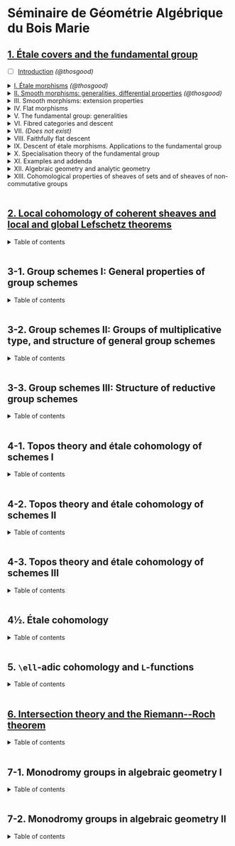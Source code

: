 # Séminaire de Géométrie Algébrique du Bois Marie

## [1. Étale covers and the fundamental group](https://thosgood.com/sga/SGA-1/index.html)

- [ ] [Introduction](https://thosgood.com/sga/SGA-1/index.html) *(@thosgood)*

<details>
  <summary markdown="span"><a href="https://thosgood.com/sga/SGA-1/I.html">I. Étale morphisms</a> <i>(@thosgood)</i>
  </summary>

  1. [x] [Basics of differential calculus](https://thosgood.com/sga/SGA-1/I.html#I.1)
  2. [x] [Quasi-finite morphisms](https://thosgood.com/sga/SGA-1/I.html#I.2)
  3. [x] [Unramified morphisms](https://thosgood.com/sga/SGA-1/I.html#I.3)
  4. [x] [Étale morphisms. Étale coverings](https://thosgood.com/sga/SGA-1/I.html#I.4)
  5. [x] [Fundamental property of étale morphisms](https://thosgood.com/sga/SGA-1/I.html#I.5)
  6. [x] [Application to étale extensions of complete local rings](https://thosgood.com/sga/SGA-1/I.html#I.6)
  7. [x] [Local construction of unramified and étale morphisms](https://thosgood.com/sga/SGA-1/I.html#I.7)
  8. [x] [Infinitesimal lifting of étale schemes. Applications to formal schemes](https://thosgood.com/sga/SGA-1/I.html#I.8)
  9. [x] [Invariance properties](https://thosgood.com/sga/SGA-1/I.html#I.9)
  10. [x] [Étale coverings of a normal scheme](https://thosgood.com/sga/SGA-1/I.html#I.10)
  11. [x] [Various addenda](https://thosgood.com/sga/SGA-1/I.html#I.11)
</details>

<details>
  <summary markdown="span"><a href="https://thosgood.com/sga/SGA-1/II.html">II. Smooth morphisms: generalities, differential properties</a> <i>(@thosgood)</i>
  </summary>

  1. [x] [Generalities](https://thosgood.com/sga/SGA-1/II.html#II.1) *(2)*
  2. [ ] Some smoothness criteria for morphisms *(3)*
  3. [ ] Invariance properties *(1)*
  4. [ ] Differential properties of smooth morphisms *(17)*
  5. [ ] The case of a base field *(6)*
</details>

<details>
  <summary markdown="span">III. Smooth morphisms: extension properties
  </summary>

  1. [ ] Formally smooth homomorphisms *(4)*
  2. [ ] Characteristic lifting property of formally smooth homomorphisms *(5)*
  3. [ ] Local infinitesimal extension of morphisms in a smooth `S`-scheme *(2)*
  4. [ ] Local infinitesimal extension of smooth `S`-schemes *(1)*
  5. [ ] Global infinitesimal extension of morphisms *(7)*
  6. [ ] Global infinitesimal extension of smooth `S`-schemes *(5)*
  7. [ ] Application to the construction of smooth formal schemes and of smooth ordinary schemes over a complete local ring `A` *(5)*
</details>

<details>
  <summary markdown="span">IV. Flat morphisms
  </summary>

  1. [ ] Syllogisms on flat modules *(3)*
  2. [ ] Faithfully flat modules *(3)*
  3. [ ] Relations to completion *(1)*
  4. [ ] Relations to free modules *(2)*
  5. [ ] Local flatness criteria *(5)*
  6. [ ] Flat morphisms and open sets *(5)*
</details>

<details>
  <summary markdown="span">V. The fundamental group: generalities
  </summary>

  0. [ ] Introduction *(1)*
  1. [ ] Preschemes with finite operator groups. Quotient preschemes *(5)*
  2. [ ] Decomposition groups and inertia groups. Étale case *(6)*
  3. [ ] Automorphisms and morphisms of étale coverings *(2)*
  4. [ ] Axiomatic conditions for a Galois theory *(9)*
  5. [ ] Galois categories *(7)*
  6. [ ] Exact functors from one Galois category to another *(6)*
  7. [ ] Case of preschemes *(3)*
  8. [ ] Case of a normal base prescheme *(1)*
  9. [ ] Case of non-connected preschemes: multi-Galois categories *(1)*
</details>

<details>
  <summary markdown="span">VI. Fibred categories and descent
  </summary>

  0. [ ] Introduction *(1)*
  1. [ ] Universes, categories, equivalence of categories *(2)*
  2. [ ] Categories over one another *(4)*
  3. [ ] Base change for categories over `\mathscr{E}` *(6)*
  4. [ ] Fibred categories. Equivalence of `\mathscr{E}`-categories *(3)*
  5. [ ] Cartesian morphisms, inverse images, cartesian functors *(3)*
  6. [ ] Fibred categories and pre-fibred categories *(6)*
  7. [ ] Cloven categories over `\mathscr{E}` *(5)*
  8. [ ] Cloven category defined by a pseudofunctor `\mathscr{E}^\circ\to\mathsf{Cat}` *(4)*
  9. [ ] Example: cloven category defined by a functor `\mathscr{E}^\circ\to\mathsf{Cat}`. Categories split over `\mathscr{E}` *(2)*
  10. [ ] Co-fibred categories, bi-fibred categories *(1)*
  11. [ ] Various examples *(7)*
  12. [ ] Functors on a cloven category *(5)*
  13. [ ] Bibliography *(1)*
</details>

<details>
  <summary markdown="span">VII. <i>(Does not exist)</i>
  </summary>
</details>

<details>
  <summary markdown="span">VIII. Faithfully flat descent
  </summary>

  1. [ ] Descent for quasi-coherent modules *(7)*
  2. [ ] Descent for affine preschemes over one another *(1)*
  3. [ ] Descent of set-theoretic properties and finiteness properties of morphisms *(2)*
  4. [ ] Descent of topological properties *(5)*
  5. [ ] Descent of morphisms of preschemes *(6)*
  6. [ ] Applications to finite and quasi-finite morphisms *(3)*
  7. [ ] Effectiveness criteria for a descent data *(8)*
  8. [ ] Bibliography *(1)*
</details>

<details>
  <summary markdown="span">IX. Descent of étale morphisms. Applications to the fundamental group
  </summary>

  1. [ ] Reminders on étale morphisms *(3)*
  2. [ ] Submersive and universally submersive morphisms *(2)*
  3. [ ] Descent of étale morphisms of preschemes *(2)*
  4. [ ] Descent of étale preschemes: effectiveness criteria *(7)*
  5. [ ] Translation in terms of the fundamental group *(11)*
  6. [ ] A fundamental exact sequence. Descent by morphisms with relatively connected fibres *(7)*
  7. [ ] Bibliography *(1)*
</details>

<details>
  <summary markdown="span">X. Specialisation theory of the fundamental group
  </summary>

  1. [ ] Exact sequence of homotopy for a proper and separable morphism *(7)*
  2. [ ] Application to the existence theorem of sheaves: semi-continuity theorem for fundamental groups of fibres of a proper and separable morphism *(7)*
  3. [ ] Application to the purity theorem: continuity theorem for fundamental groups of fibres of a proper and simple morphism *(9)*
  4. [ ] Bibliography *(1)*
</details>

<details>
  <summary markdown="span">XI. Examples and addenda
  </summary>

  1. [ ] Projective spaces, unirational varieties *(1)*
  2. [ ] Abelian varieties *(4)*
  3. [ ] Projecting cones. Zariski's example *(2)*
  4. [ ] Exact sequence of cohomology *(7)*
  5. [ ] Particular cases of principal bundles *(3)*
  6. [ ] Applications to principal coverings: Kummer and Artinschreier theories *(8)*
  7. [ ] Bibliography *(1)*
</details>

<details>
  <summary markdown="span">XII. Algebraic geometry and analytic geometry
  </summary>

  1. [ ] Analytic space associated to a scheme *(4)*
  2. [ ] Comparison of properties of a scheme and the associated analytic space *(4)*
  3. [ ] Comparison of properties of morphisms *(6)*
  4. [ ] Cohomological comparison theorems and existence theorems *(6)*
  5. [ ] Comparison theorems for étale coverings *(11)*
  6. [ ] Bibliography *(1)*
</details>

<details>
  <summary markdown="span">XIII. Cohomological properties of sheaves of sets and of sheaves of non-commutative groups
  </summary>

  0. [ ] Reminders on the theory of stacks *(1)*
  1. [ ] Cohomological properness *(3)*
  2. [ ] Particular case of cohomological properness: relative normal crossing divisors *(26)*
  3. [ ] Cohomological properness and generic local acyclicity *(19)*
  4. [ ] Exact sequences of homotopy *(15)*
  5. [ ] Appendix I: Variations on Abhyankar's lemma *(8)*
  6. [ ] Appendix II: Finiteness theorem for direct images of stacks *(4)*
  7. [ ] Bibliography *(1)*
</details>


<br>


## [2. Local cohomology of coherent sheaves and local and global Lefschetz theorems](https://thosgood.com/sga/SGA-2/index.html)

<details>
  <summary markdown="span">Table of contents
  </summary>

  - [Introduction](https://thosgood.com/sga/SGA-2/index.html)

  - [I. Global and local cohomological invariants with respect to a closed subspace](https://thosgood.com/sga/SGA-2/)

  1. [ ] [The functors `\Gamma_Z` and `\underline{\Gamma}_Z`](https://thosgood.com/sga/SGA-2/I.html#I.1) *(7)*
  2. [ ] The functors `H_Z^\bullet(X,F)` and `\underline{H}_Z^\bullet(X,F)` *(6)*

  - II. Applications to quasi-coherent sheaves on preschemes

  - [ ] Applications to quasi-coherent sheaves on preschemes *(8)*

  - III. Cohomological invariants and depth

  1. [ ] Reminders *(1)*
  2. [ ] Depth *(6)*
  3. [ ] Depth and topological properties *(9)*

  - IV. Dualising modules and dualising functors

  1. [ ] Generalities on functors of modules *(4)*
  2. [ ] Characterisation of exact functors *(1)*
  3. [ ] Study of the case where `T` is left exact and `T(M)` is of finite type for all `M` *(3)*
  4. [ ] Dualising module. Dualising functor *(5)*
  5. [ ] Consequences of the theory of dualising modules *(5)*

  - V. Local duality and structure of the `H^i(M)`

  1. [ ] Complexes of homomorphisms *(3)*
  2. [ ] The local duality theorem for a local regular ring *(1)*
  3. [ ] Application to the structure of the `H^i(M)` *(7)*

  - VI. The functors `\operatorname{Ext}(X;F,G)` and `\underline{\operatorname{Ext}}(F,G)`

  1. [ ] Generalities *(3)*
  2. [ ] Application to quasi-coherent sheaves on preschemes *(2)*

  - VII. Nullity criteria. Coherence conditions for the sheaves `\underline{\operatorname{Ext}}(F,G)`

  1. [ ] Study of `i<n` *(5)*
  2. [ ] Study of `i>n` *(2)*

  - VIII. Finiteness theorem

  1. [ ] Bi-duality spectral sequence *(5)*
  2. [ ] Finiteness theorem *(7)*
  3. [ ] Applications *(3)*

  - IX. Algebraic geometry and formal geometry

  1. [ ] Comparison theorem *(8)*
  2. [ ] Existence theorem *(4)*

  - X. Applications to the fundamental group

  1. [ ] Comparison of `\mathsf{Et}(\widehat{X})` with `\mathsf{Et}(Y)` *(1)*
  2. [ ] Comparison of `\mathsf{Et}(Y)` with `\mathsf{Et}(U)`, for varying `U` *(5)*
  3. [ ] Comparison of `\pi_1(X)` with `\pi_1(U)` *(7)*

  - XI. Applications to the Picard group

  1. [ ] Comparison of `\operatorname{Pic}(\widehat{X})` with `\operatorname{Pic}(Y)` *(1)*
  2. [ ] Comparison of `\operatorname{Pic}(Y)` with `\operatorname{Pic}(U)`, for varying `U` *(5)*
  3. [ ] Comparison of `\mathsf{P}(X)` with `\mathsf{P}(U)` *(7)*

  - XII. Applications to projective algebraic schemes

  1. [ ] Projective duality theorem and finiteness theorem *(7)*
  2. [ ] Lefschetz theory for a projective morphism: Grauert's comparison theorem *(4)*
  3. [ ] Lefschetz theory for a projective morphism: existence theorem *(7)*
  4. [ ] Formal completion and normal flatness *(10)*
  5. [ ] Universal finiteness conditions for a non-proper morphism *(8)*

  - XIII. Problems and conjectures

  1. [ ] Links between local and global results. Affine problems relating to duality *(4)*
  2. [ ] Problems relating to `\pi_0`: local Bertini theorems *(5)*
  3. [ ] Problems relating to `\pi_1` *(2)*
  4. [ ] Problems relating to higher `\pi_i`: local and global Lefschetz theorems for complex analytic spaces *(6)*
  5. [ ] Problems relating to local Picard groups *(5)*
  6. [ ] Comments *(7)*

  - XIV. Depth and Lefschetz theorems in étale cohomology

  1. [ ] Cohomological and homotopic depth *(30)*
  2. [ ] Technical lemmas *(7)*
  3. [ ] Converse of the affine Lefschetz theorem *(12)*
  4. [ ] Main theorem and variations *(21)*
  5. [ ] Geometric depth *(6)*
  6. [ ] Open questions *(5)*

</details>
<br>


## 3-1. Group schemes I: General properties of group schemes

<details>
  <summary markdown="span">Table of contents
  </summary>

  - I. Algebraic structures. Group cohomology

  1. [ ] Generalities *(12)*
  2. [ ] Algebraic structures *(7)*
  3. [ ] Category of `\mathcal{O}`-modules, category of `G`-`\mathcal{O}`-modules *(2)*
  4. [ ] Algebraic structures in the category of preschemes *(15)*
  5. [ ] Group cohomology *(6)*

  - II. Tangent bundles. Lie algebras

  1. [ ] `\underline{\operatorname{Hom}}_{Z/S}(X,Y)` functors *(2)*
  2. [ ] The preschemes `I_S(M)` *(3)*
  3. [ ] The tangent bundle, the (E) condition *(11)*
  4. [ ] Tangent space of a group. Lie algebras *(15)*
  5. [ ] Calculation of some Lie algebras *(6)*
  6. [ ] Various remarks *(3)*

  - III. Infinitesimal extensions

  0. [ ] Reminders from SGA 1 III. Various remarks *(15)*
  1. [ ] Extensions and cohomology *(12)*
  2. [ ] Infinitesimal extensions of a morphism of group preschemes *(9)*
  3. [ ] Infinitesimal extensions of a group prescheme *(6)*
  4. [ ] Infinitesimal extensions of closed subgroups *(32)*

  - IV. Topologies and sheaves

  1. [ ] Universal effective epimorphisms  *(6)*
  2. [ ] Descent morphisms *(5)*
  3. [ ] Universal effective equivalence relations *(14)*
  4. [ ] Topologies and sheaves *(43)*
  5. [ ] Passage to the quotient and algebraic structures *(10)*
  6. [ ] Topologies in the category of schemes *(12)*

  - V. Construction of quotient preschemes

  1. [ ] `\mathcal{C}`-groupoids *(4)*
  2. [ ] Examples of `\mathcal{C}`-groupoids *(2)*
  3. [ ] Some syllogisms for `\mathcal{C}`-groupoids *(5)*
  4. [ ] Passage to the quotient by a finite and flat equivalence prerelation *(5)*
  5. [ ] Passage to the quotient by a finite and flat equivalence relation *(4)*
  6. [ ] Passage to the quotient when there exists a quasi-section *(5)*
  7. [ ] Passage to the quotient by a proper and flat equivalence prerelation *(5)*
  8. [ ] Passage to the quotient by a flat and non-necessarily proper equivalence prerelation *(3)*
  9. [ ] Elimination of Noetherian hypotheses *(3)*

  - VIa. Generalities on algebraic groups

  0. [ ] Preliminary remarks *(4)*
  1. [ ] Local properties of an `A`-group of locally finite type *(4)*
  2. [ ] Connected components of an `A`-group of locally finite type *(5)*
  3. [ ] Construction of quotient groups: case of groups of finite type *(6)*
  4. [ ] Construction of quotient groups: general case *(6)*
  5. [ ] Addenda *(5)*

  - VIb. Generalities on group preschemes

  1. [ ] Morphisms of groups of locally finite type over a field *(9)*
  2. [ ] "Open properties" of groups and morphisms of groups of locally finite presentation *(12)*
  3. [ ] Identity component of a group of locally finite presentation *(7)*
  4. [ ] Dimension of fibres of groups of locally finite presentation *(4)*
  5. [ ] Separation of groups and homogeneous spaces *(6)*
  6. [ ] Sub-functors and group sub-preschemes *(5)*
  7. [ ] Generated subgroups; commutator group *(12)*
  8. [ ] Solvable and nilpotent group preschemes *(5)*
  9. [ ] Quotient sheaves *(6)*
  10. [ ] Passage to the projective limit for group preschemes and operator group preschemes *(11)*
  11. [ ] Affine group preschemes *(16)*

  - VIIa. Infinitesimal study of group schemes: differential operators and Lie `p`-algebras

  1. [ ] Differential operators *(5)*
  2. [ ] Invariant differential operators on group preschemes *(7)*
  3. [ ] Coalgebras and Cartier duality *(10)*
  4. [ ] "Frobeniuseries" *(11)*
  5. [ ] Lie `p`-algebras *(9)*
  6. [ ] Lie `p`-algebras of a group `S`-prescheme *(7)*
  7. [ ] Radicial groups of height `1` *(8)*
  8. [ ] Case of a base field *(6)*

  - VIIb. Infinitesimal study of group schemes: formal groups

  0. [ ] Reminders on pseudocompact rings and modules *(15)*
  1. [ ] Formal varieties over a pseudocompact ring *(20)*
  2. [ ] Generalities on formal groups *(19)*
  3. [ ] Phenomena particular to characteristic `0` *(10)*
  4. [ ] Phenomena particular to characteristic `p>0` *(10)*
  5. [ ] Homogeneous spaces of infinitesimal formal groups over a field *(13)*

</details>
<br>


## 3-2. Group schemes II: Groups of multiplicative type, and structure of general group schemes

<details>
  <summary markdown="span">Table of contents
  </summary>

  - VIII. Diagonalisable groups

  1. [ ] Biduality *(5)*
  2. [ ] Scheme-theoretic properties of diagonalisable groups *(1)*
  3. [ ] Exactness properties of the functor `D_S` *(4)*
  4. [ ] Torsors under a diagonalisable group *(4)*
  5. [ ] Quotient of an affine scheme by a diagonalisable group acting freely *(5)*
  6. [ ] Essentially free morphisms, and representability of certain functors of the form `\prod_{Y/S}Z/Y` *(5)*
  7. [ ] Appendix: Monomorphisms of group preschemes *(25)*

  - IX. Groups of multiplicative type: homomorphisms to a group scheme

  1. [ ] Definitions *(3)*
  2. [ ] Extension of certain properties of diagonalisable groups to groups of multiplicative type *(6)*
  3. [ ] Infinitesimal properties: lifting and conjugation theorem *(4)*
  4. [ ] Density theorem *(8)*
  5. [ ] Central homomorphisms of groups of multiplicative type *(5)*
  6. [ ] Monomorphisms of groups of multiplicative type and canonical factorisation of a homomorphism of such a group *(5)*
  7. [ ] Algebraicity of formal homomorphisms to an affine group *(6)*
  8. [ ] Subgroups, quotient groups, and extensions of groups of multiplicative type over a field *(3)*

  - X. Characterisation and classification of group of multiplicative types

  1. [ ] Classification of isotrivial groups: case of a base field *(4)*
  2. [ ] Infinitesimal variations of structure *(5)*
  3. [ ] Infinitesimal finite variations of structure: case of a complete base ring *(6)*
  4. [ ] Case of an arbitrary base. Quasi-isotriviality theorem *(6)*
  5. [ ] Scheme of homomorphisms from one multiplicative type group to another. Twisted constant groups and groups of multiplicative type *(8)*
  6. [ ] Infinite principal Galois coverings and the enlarged fundamental group *(6)*
  7. [ ] Classification of twisted constant preschemes and finite groups of multiplicative type in terms of the enlarged fundamental group *(4)*
  8. [ ] Appendix: Elimination of certain affine hypotheses *(11)*

  - XI. Representability criteria. Applications to multiplicative subgroups of affine group schemes

  0. [ ] Introduction *(1)*
  1. [ ] Reminders on smooth, étale, and unramified morphisms *(9)*
  2. [ ] Examples of formally smooth functors extracted from the theory of groups of multiplicative type *(4)*
  3. [ ] Auxiliary results on representability *(16)*
  4. [ ] Scheme of subgroups of multiplicative type of an affine smooth group *(7)*
  5. [ ] First corollaries of the representability theorem *(7)*
  6. [ ] On a rigidity property for homomorphisms of certain group schemes, and the representability of certain transporters *(9)*

  - XII. Maximal toruses, Weyl group, Cartan subgroup, reductive centre of smooth and affine group schemes

  1. [ ] Maximal toruses *(1)*
  2. [ ] The Weyl group *(10)*
  3. [ ] Cartan subgroups *(5)*
  4. [ ] The reductive centre *(2)*
  5. [ ] Application to the scheme of subgroups of multiplicative type *(12)*
  6. [ ] Maximal toruses and Cartan subgroups of not-necessarily affine algebraic groups (over an algebraically closed base field) *(6)*
  7. [ ] Application to non-necessarily affine smooth group preschemes *(23)*
  8. [ ] Semi-simple elements, union and intersection of maximal toruses in non-necessarily affine group schemes *(2)*

  - XIII. Regular elements of algebraic groups and of Lie algebras

  1. [ ] An auxiliary lemma on varieties with operators *(4)*
  2. [ ] Density theorem and the theory of regular points of `G` *(16)*
  3. [ ] Case of a prescheme over an arbitrary base *(7)*
  4. [ ] Lie algebras over a field: rank, regular elements, Cartan sub-algebras *(7)*
  5. [ ] Case of the Lie algebra of a smooth algebraic group: density theorem *(8)*
  6. [ ] Cartan sub-algebras and subgroups of type (C), with respect to a smooth algebraic group *(5)*

  - XIV. Regular elements (continued). Applications to algebraic groups

  1. [ ] Construction of Cartan subgroups and maximal toruses for a smooth algebraic group *(3)*
  2. [ ] Lie algebras on an arbitrary prescheme: regular sections and Cartan sub-algebras *(13)*
  3. [ ] Subgroups of type (C) of group preschemes over an arbitrary prescheme *(11)*
  4. [ ] Digression on Borel subgroups *(7)*
  5. [ ] Relations between Cartan subgroups and Cartan sub-algebras *(4)*
  6. [ ] Applications to the structure of algebraic groups *(8)*
  7. [ ] Appendix: Existence of regular elements over finite fields *(7)*

  - XV. Addenda on sub-toruses of group preschemes. Application to smooth groups

  0. [ ] Introduction *(1)*
  1. [ ] Lifting finite subgroups *(7)*
  2. [ ] Infinitesimal lifting of sub-toruses *(17)*
  3. [ ] Characterisation of a sub-torus by its underlying set *(24)*
  4. [ ] Characterisation of a sub-torus `T` by the subgroups `_{n}T` *(11)*
  5. [ ] Representability of the functor: smooth subgroups identical to their connected normaliser *(13)*
  6. [ ] Functor of Cartan subgroups and functor of parabolic subgroups *(13)*
  7. [ ] Cartan subgroups of a smooth group *(14)*
  8. [ ] Representability criteria of the functor of sub-toruses of a smooth group *(25)*

  - XVI. Groups of unipotent rank zero

  1. [ ] An immersion criterion *(19)*
  2. [ ] Representability theorem for quotients *(7)*
  3. [ ] Groups with flat centre *(10)*
  4. [ ] Groups with affine fibres, of unitpotent rank zero *(4)*
  5. [ ] Application to reductive and semi-simple groups *(3)*
  6. [ ] Applications: extension of certain rigidity properties of toruses of groups of unipotent rank zero *(5)*

  - XVII. Unipotent algebraic groups. Extensions between unipotent groups and group of multiplicative types

  0. [ ] Some notation *(2)*
  1. [ ] Definition of unipotent algebraic groups *(4)*
  2. [ ] First properties of unipotent groups *(9)*
  3. [ ] Unipotent groups acting on a vector space *(10)*
  4. [ ] Characterisation of unipotent groups *(16)*
  5. [ ] Extension of a group of multiplicative type by a unipotent group *(29)*
  6. [ ] Extension of a unipotent group by a group of multiplicative type *(9)*
  7. [ ] Nilpotent affine algebraic groups *(7)*
  8. [ ] Appendix I: Hochschild cohomology and extensions of algebraic groups *(5)*
  9. [ ] Appendix II: Reminders and addenda on radicial groups *(4)*
  10. [ ] Appendix III: Remarks and addenda for chapters XV, XVI, and XVII *(5)*

  - XVIII. Weil's theorem on the construction of a group from a rational law

  0. [ ] Introduction *(1)*
  1. [ ] "Reminders" on rational maps *(2)*
  2. [ ] Local determination of a morphism of groups *(4)*
  3. [ ] Construction of a group from a rational law *(15)*

</details>
<br>


## 3-3. Group schemes III: Structure of reductive group schemes

<details>
  <summary markdown="span">Table of contents
  </summary>

  - XIX. Reductive groups: generalities

  1. [ ] Reminders on groups over an algebraically closed field *(9)*
  2. [ ] Reductive group schemes: definitions and first properties *(5)*
  3. [ ] Roots and root systems of reductive group schemes *(4)*
  4. [ ] Roots and vector group schemes *(6)*
  5. [ ] An instructive example
  6. [ ] Local existence of maximal toruses. The Weyl group *(4)*

  - XX. Reductive groups of semi-simple rank 1

  1. [ ] Elementary systems. The groups `P_r` and `P_{-r}` *(12)*
  2. [ ] Structure of elementary systems *(13)*
  3. [ ] The Weyl group *(11)*
  4. [ ] The isomorphism theorem *(2)*
  5. [ ] Examples of elementary systems, applications *(7)*
  6. [ ] Generators and relations for an elementary system *(5)*

  - XXI. Radicial data

  1. [ ] Generalities *(7)*
  2. [ ] Relations between two roots *(5)*
  3. [ ] Simple roots, positive roots *(20)*
  4. [ ] Reduced raditical data of semi-simple rank `2` *(4)*
  5. [ ] The Weyl group: generators and relations *(6)*
  6. [ ] Morphisms of radicial data *(17)*
  7. [ ] Structure *(12)*

  - XXII. Reductive groups: split groups, subgroups, quotient groups

  1. [ ] Roots and coroots. Split groups and radicial data *(9)*
  2. [ ] Existence of split groups. Type of a reductive group *(3)*
  3. [ ] The Weyl group *(3)*
  4. [ ] Homomorphisms of split groups *(16)*
  5. [ ] Subgroups of type (R) *(64)*
  6. [ ] The derived group *(12)*

  - XXIII. Reductive groups: uniticity of pinned groups

  1. [ ] Pinnings *(8)*
  2. [ ] Generators and relations for a pinned group *(14)*
  3. [ ] Groups of semi-simple rank `2` *(20)*
  4. [ ] Uniqueness of pinned groups: fundamental theorem *(8)*
  5. [ ] Corollaries of the fundamental theorem *(5)*
  6. [ ] Chevalley systems *(5)*

  - XXIV. Automorphisms of reductive groups

  - XXV. Existence theorem

  - XXVI Parabolic subgroups of reductive groups

</details>
<br>


## 4-1. Topos theory and étale cohomology of schemes I

<details>
  <summary markdown="span">Table of contents
  </summary>

  - I. Presheaves

  - II. Topologies and sheaves

  - III. Functoriality of categories of sheaves

  - IV. Toposes

</details>
<br>


## 4-2. Topos theory and étale cohomology of schemes II

<details>
  <summary markdown="span">Table of contents
  </summary>

  - V. Cohomology in toposes

  - Vb. Techniques for cohomological descent

  - VI. Finiteness conditions. Fibred toposes and sites. Applications to questions of passing to the limit

  - VII. Étale site and topos of a scheme

  - VIII. Fibred functors, supports, cohomological study of finite morphisms

</details>
<br>


## 4-3. Topos theory and étale cohomology of schemes III

<details>
  <summary markdown="span">Table of contents
  </summary>

  - IX. Constructible sheaves. Cohomology of an algebraic curve

  - X. Cohomological dimension: first results

  - XI. Comparison with classical cohomology: the case of a smooth prescheme

  - XII. Base change theorem for a proper morphism

  - XIII. Base change theorem for a proper morphism: end of proof

  - XIV. Finiteness theorem for a proper morphism; cohomological dimension of affine algebraic schemes

  - XV. Acyclic morphisms

  - XVI. Base change theorem for a smooth morphism, and applications

  - XVII. Cohomology with proper support

  - XVIII. The global duality formula

  - XIX. Cohomology of excellent preschemes of equal characteristic

</details>
<br>


## 4½. Étale cohomology

<details>
  <summary markdown="span">Table of contents
  </summary>

  - 0. An Ariadne's thread for SGA 4, SGA 4½, and SGA 5

  - 1. Étale cohomology: starting points

  - 2. Relation to the trace formula

  - 3. `L`-functions modulo `\ell^n` and modulo `p`

  - 4. Cohomology class associated to a cycle

  - 5. Duality

  - 6. Applications of the trace formula to trigonometric sums

  - 7. Finiteness theorems in `\ell`-adic cohomology

  - 8. Derived categories

</details>
<br>


## 5. `\ell`-adic cohomology and `L`-functions

<details>
  <summary markdown="span">Table of contents
  </summary>

  - I. Dualising complexes

  - ~~II. (Does not exist)~~

  - III. The Lefschetz formula

  - IIIb. Calculations of local terms

  - ~~IV. (Does not exist)~~

  - V. `J`-adic projective systems

  - VI. `\ell`-adic cohomology

  - VII. Cohomology of some classical schemes; cohomological theory of Chern classes

  - VIII. Groups of classes of abelian and triangulated categories, perfect complexes

  - ~~IX. (Does not exist)~~

  - X. The Euler--Poincaré formula in étale cohomology

  - ~~XI. (Does not exist)~~

  - XII. The Nielsen--Wecken and Lefschetz formulas in algebraic geometry

  - ~~XIII. (Does not exist)~~

  - XIV. The Frobenius morphism, and rationality of `L`-functions

</details>
<br>


## [6. Intersection theory and the Riemann--Roch theorem](https://thosgood.com/sga/SGA-6/index.html)

<details>
  <summary markdown="span">Table of contents
  </summary>

  - [0. Outline of a programme for an intersection theory / Classes of sheaves and the Riemann--Roch theorem](https://thosgood.com/sga/SGA-6/zero.html)

  - [I. Generalities on finiteness conditions in derived categories](https://thosgood.com/sga/SGA-6/I.html)

  0. [x] [Introduction](https://thosgood.com/sga/SGA-6/I.html#I.0)
  1. [ ] [Preliminary definitions](https://thosgood.com/sga/SGA-6/I.html#I.1)

  - II. Existence of global resolutions

  - III. Relative finiteness conditions

  - IV. Grothendieck groups of ringed toposes

  - V. Generalities on `\lambda`-rings

  - VI. `K^\bullet` of a projective bundle: calculations and consequences

  - VII. Regular immersions and calculation of `K^\bullet` of a blown-up scheme

  - VIII. The Riemann--Roch theorem

  - IX. Some calculations of `K` groups

  - X. Formalism of intersections on proper algebraic schemes

  - ~~XI. (Does not exist)~~

  - XII. Relative representability theorem for the Picard functor

  - XIII. Finiteness theorems for the Picard functor

  - XIV. Open problems in intersection theory

</details>
<br>


## 7-1. Monodromy groups in algebraic geometry I

<details>
  <summary markdown="span">Table of contents
  </summary>

  - I. Summary of the first talks by A. Grothendieck

  - II. Finiteness properties of the fundamental group

  - ~~III. (Does not exist)~~

  - ~~IV. (Does not exist)~~

  - ~~V. (Does not exist)~~

  - VI. Formal deformation theory

  - VII. Bi-extension of sheaves of groups

  - VIII. Addenda on bi-extensions. General properties of bi-extensions of group schemes

  - IX. Néron models and monodromy

</details>
<br>


## 7-2. Monodromy groups in algebraic geometry II

<details>
  <summary markdown="span">Table of contents
  </summary>

  - X. Intersections on regular surfaces

  - XI. Cohomology of complete intersections

  - XII. Quadrics

  - XIII. Formalism of vanishing cycles

  - XIV. Comparison with transcendental theory

  - XV. The Picard--Lefschetz formula

  - XVI. The Milnor formula

  - XVII. Lefschetz pencils: existence theorem

  - XVIII. Cohomological study of Lefschetz pencils

  - XIX. Noether's theorem

  - XX Griffiths's theorem

  - XXI. Level of cohomology of complete intersections

  - XXII. Congruence formula for the 𝜻-function

</details>
<br>
